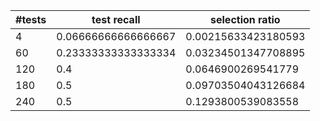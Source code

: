 |  #tests  |  test recall  |  selection ratio  |
| ---- | ---- | ---- |
|  4  |  0.06666666666666667  |  0.00215633423180593  |
|  60  |  0.23333333333333334  |  0.03234501347708895  |
|  120  |  0.4  |  0.0646900269541779  |
|  180  |  0.5  |  0.09703504043126684  |
|  240  |  0.5  |  0.1293800539083558  |